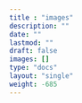 ```yaml
---
title : "images"
description: ""
date: ""
lastmod: ""
draft: false
images: []
type: "docs"
layout: "single"
weight: -685
---
```

